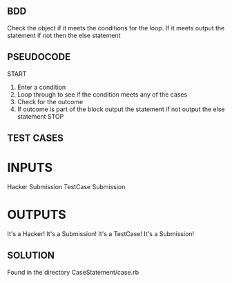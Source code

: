 ## BDD
Check the object if it meets the conditions for the loop. If it meets output the statement if not then the else statement

## PSEUDOCODE
START
1. Enter a condition
2. Loop through to see if the condition meets any of the cases
3. Check for the outcome
4. If outcome is part of the block output the statement if not output the else statement
STOP

## TEST CASES
# INPUTS
Hacker
Submission
TestCase
Submission

# OUTPUTS
It's a Hacker!
It's a Submission!
It's a TestCase!
It's a Submission!

## SOLUTION
Found in the directory CaseStatement/case.rb